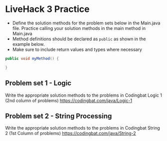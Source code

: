 # LiveHack 3 Practice
* Define the solution methods for the problem sets below in the Main.java file.  Practice calling your solution methods in the main method in Main.java
* Method definitions should be declared as `public` as shown in the example below.
* Make sure to include return values and types where necessary

```java
public void myMethod() {

}
```

## Problem set 1 - Logic
Write the appropriate solution methods to the problems in Codingbat Logic 1 (2nd column of problems) https://codingbat.com/java/Logic-1

## Problem set 2 - String Processing 
Write the appropriate solution methods to the problems in Codingbat String 2 (1st Column of problems) https://codingbat.com/java/String-2